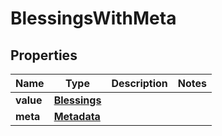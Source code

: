 # BlessingsWithMeta

## Properties
Name | Type | Description | Notes
------------ | ------------- | ------------- | -------------
**value** | [**Blessings**](Blessings.md) |  | 
**meta** | [**Metadata**](Metadata.md) |  | 
